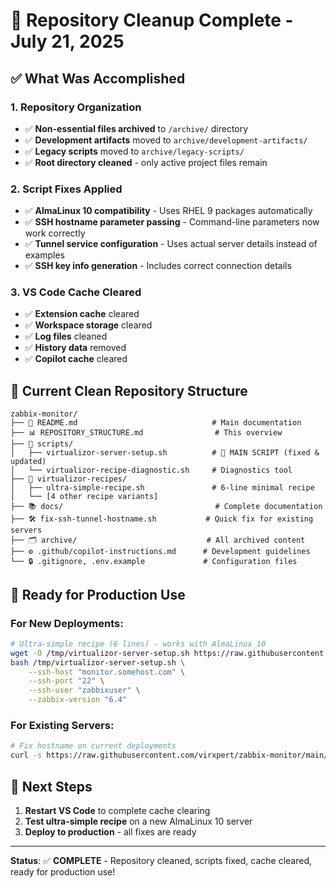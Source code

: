# 🎉 Repository Cleanup Complete - July 21, 2025

## ✅ What Was Accomplished

### **1. Repository Organization**
- ✅ **Non-essential files archived** to `/archive/` directory
- ✅ **Development artifacts** moved to `archive/development-artifacts/`
- ✅ **Legacy scripts** moved to `archive/legacy-scripts/`
- ✅ **Root directory cleaned** - only active project files remain

### **2. Script Fixes Applied**
- ✅ **AlmaLinux 10 compatibility** - Uses RHEL 9 packages automatically
- ✅ **SSH hostname parameter passing** - Command-line parameters now work correctly
- ✅ **Tunnel service configuration** - Uses actual server details instead of examples
- ✅ **SSH key info generation** - Includes correct connection details

### **3. VS Code Cache Cleared**
- ✅ **Extension cache** cleared
- ✅ **Workspace storage** cleared
- ✅ **Log files** cleaned
- ✅ **History data** removed
- ✅ **Copilot cache** cleared

## 📁 Current Clean Repository Structure

```text
zabbix-monitor/
├── 📝 README.md                              # Main documentation
├── 📊 REPOSITORY_STRUCTURE.md                # This overview
├── 🔧 scripts/
│   ├── virtualizor-server-setup.sh          # 🎯 MAIN SCRIPT (fixed & updated)
│   └── virtualizor-recipe-diagnostic.sh     # Diagnostics tool
├── 🚀 virtualizor-recipes/
│   ├── ultra-simple-recipe.sh               # 6-line minimal recipe
│   └── [4 other recipe variants]
├── 📚 docs/                                  # Complete documentation
├── 🛠️ fix-ssh-tunnel-hostname.sh           # Quick fix for existing servers
├── 🗂️ archive/                             # All archived content
├── ⚙️ .github/copilot-instructions.md      # Development guidelines
└── 🔒 .gitignore, .env.example             # Configuration files
```

## 🎯 Ready for Production Use

### **For New Deployments:**
```bash
# Ultra-simple recipe (6 lines) - works with AlmaLinux 10
wget -O /tmp/virtualizor-server-setup.sh https://raw.githubusercontent.com/virxpert/zabbix-monitor/main/scripts/virtualizor-server-setup.sh && \
bash /tmp/virtualizor-server-setup.sh \
    --ssh-host "monitor.somehost.com" \
    --ssh-port "22" \
    --ssh-user "zabbixuser" \
    --zabbix-version "6.4"
```

### **For Existing Servers:**
```bash
# Fix hostname on current deployments
curl -s https://raw.githubusercontent.com/virxpert/zabbix-monitor/main/fix-ssh-tunnel-hostname.sh | bash
```

## 🔄 Next Steps
1. **Restart VS Code** to complete cache clearing
2. **Test ultra-simple recipe** on a new AlmaLinux 10 server
3. **Deploy to production** - all fixes are ready

---

**Status**: ✅ **COMPLETE** - Repository cleaned, scripts fixed, cache cleared, ready for production use!
